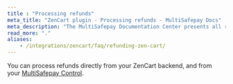 ```yaml
---
title : "Processing refunds"
meta_title: "ZenCart plugin - Processing refunds - MultiSafepay Docs"
meta_description: "The MultiSafepay Documentation Center presents all relevant information about our Plugins and API. You can also find support pages for payment methods, tools and general questions as well as the contact details of our Support and Integration Teams."
read_more: "."
aliases: 
    - /integrations/zencart/faq/refunding-zen-cart/
---
```

You can process refunds directly from your ZenCart backend, and from your [MultiSafepay Control](https://merchant.multisafepay.com).
